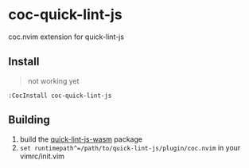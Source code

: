 # coc-quick-lint-js

coc.nvim extension for quick-lint-js

## Install

> not working yet

`:CocInstall coc-quick-lint-js`

## Building

1. build the [quick-lint-js-wasm](https://github.com/quick-lint/quick-lint-js/blob/master/wasm/README.md#Building) package
2. `set runtimepath^=/path/to/quick-lint-js/plugin/coc.nvim` in your vimrc/init.vim
